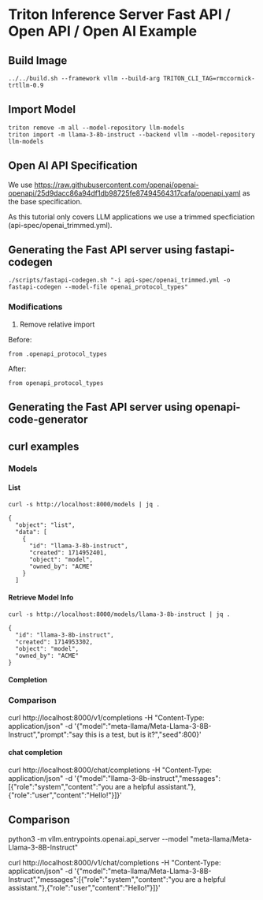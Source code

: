 <!--
# Copyright 2024, NVIDIA CORPORATION & AFFILIATES. All rights reserved.
#
# Redistribution and use in source and binary forms, with or without
# modification, are permitted provided that the following conditions
# are met:
#  * Redistributions of source code must retain the above copyright
#    notice, this list of conditions and the following disclaimer.
#  * Redistributions in binary form must reproduce the above copyright
#    notice, this list of conditions and the following disclaimer in the
#    documentation and/or other materials provided with the distribution.
#  * Neither the name of NVIDIA CORPORATION nor the names of its
#    contributors may be used to endorse or promote products derived
#    from this software without specific prior written permission.
#
# THIS SOFTWARE IS PROVIDED BY THE COPYRIGHT HOLDERS ``AS IS'' AND ANY
# EXPRESS OR IMPLIED WARRANTIES, INCLUDING, BUT NOT LIMITED TO, THE
# IMPLIED WARRANTIES OF MERCHANTABILITY AND FITNESS FOR A PARTICULAR
# PURPOSE ARE DISCLAIMED.  IN NO EVENT SHALL THE COPYRIGHT OWNER OR
# CONTRIBUTORS BE LIABLE FOR ANY DIRECT, INDIRECT, INCIDENTAL, SPECIAL,
# EXEMPLARY, OR CONSEQUENTIAL DAMAGES (INCLUDING, BUT NOT LIMITED TO,
# PROCUREMENT OF SUBSTITUTE GOODS OR SERVICES; LOSS OF USE, DATA, OR
# PROFITS; OR BUSINESS INTERRUPTION) HOWEVER CAUSED AND ON ANY THEORY
# OF LIABILITY, WHETHER IN CONTRACT, STRICT LIABILITY, OR TORT
# (INCLUDING NEGLIGENCE OR OTHERWISE) ARISING IN ANY WAY OUT OF THE USE
# OF THIS SOFTWARE, EVEN IF ADVISED OF THE POSSIBILITY OF SUCH DAMAGE.
-->

# Triton Inference Server Fast API / Open API / Open AI Example

## Build Image
```
../../build.sh --framework vllm --build-arg TRITON_CLI_TAG=rmccormick-trtllm-0.9
```

## Import Model
```
triton remove -m all --model-repository llm-models
triton import -m llama-3-8b-instruct --backend vllm --model-repository llm-models
```

## Open AI API Specification

We use
https://raw.githubusercontent.com/openai/openai-openapi/25d9dacc86a94df1db98725fe87494564317cafa/openapi.yaml
as the base specification.

As this tutorial only covers LLM applications we use a trimmed specficiation (api-spec/openai_trimmed.yml).

## Generating the Fast API server using fastapi-codegen

```
./scripts/fastapi-codegen.sh "-i api-spec/openai_trimmed.yml -o fastapi-codegen --model-file openai_protocol_types"
```

### Modifications

1. Remove relative import

Before:

```
from .openapi_protocol_types
```

After:
```
from openapi_protocol_types
```


## Generating the Fast API server using openapi-code-generator


## curl examples

### Models

#### List

```
curl -s http://localhost:8000/models | jq .
```

```
{
  "object": "list",
  "data": [
    {
      "id": "llama-3-8b-instruct",
      "created": 1714952401,
      "object": "model",
      "owned_by": "ACME"
    }
  ]
```
#### Retrieve Model Info

```
curl -s http://localhost:8000/models/llama-3-8b-instruct | jq .
```

```
{
  "id": "llama-3-8b-instruct",
  "created": 1714953302,
  "object": "model",
  "owned_by": "ACME"
}
```


#### Completion

### Comparison

curl http://localhost:8000/v1/completions -H "Content-Type: application/json" -d '{"model":"meta-llama/Meta-Llama-3-8B-Instruct","prompt":"say this is a test, but is it?","seed":800}'



#### chat completion

curl http://localhost:8000/chat/completions -H "Content-Type: application/json" -d '{"model":"llama-3-8b-instruct","messages":[{"role":"system","content":"you are a helpful assistant."},{"role":"user","content":"Hello!"}]}'


## Comparison

python3 -m vllm.entrypoints.openai.api_server --model "meta-llama/Meta-Llama-3-8B-Instruct"

curl http://localhost:8000/v1/chat/completions -H "Content-Type: application/json" -d '{"model":"meta-llama/Meta-Llama-3-8B-Instruct","messages":[{"role":"system","content":"you are a helpful assistant."},{"role":"user","content":"Hello!"}]}'



